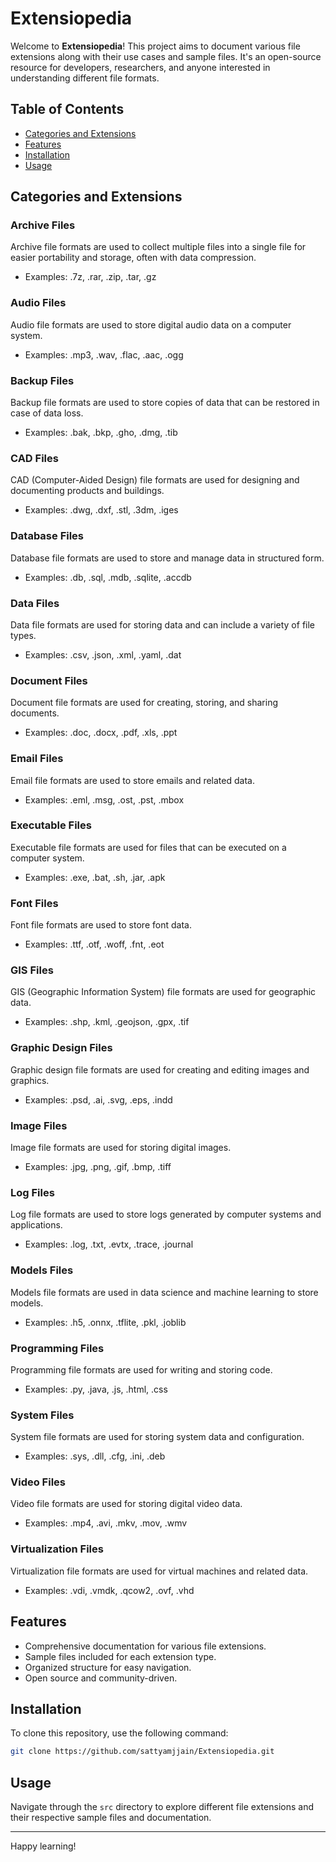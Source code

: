 
# Extensiopedia

Welcome to **Extensiopedia**! This project aims to document various file extensions along with their use cases and sample files. It's an open-source resource for developers, researchers, and anyone interested in understanding different file formats.

## Table of Contents
- [Categories and Extensions](#categories-and-extensions)
- [Features](#features)
- [Installation](#installation)
- [Usage](#usage)

## Categories and Extensions

### Archive Files
Archive file formats are used to collect multiple files into a single file for easier portability and storage, often with data compression.
- Examples: .7z, .rar, .zip, .tar, .gz

### Audio Files
Audio file formats are used to store digital audio data on a computer system.
- Examples: .mp3, .wav, .flac, .aac, .ogg

### Backup Files
Backup file formats are used to store copies of data that can be restored in case of data loss.
- Examples: .bak, .bkp, .gho, .dmg, .tib

### CAD Files
CAD (Computer-Aided Design) file formats are used for designing and documenting products and buildings.
- Examples: .dwg, .dxf, .stl, .3dm, .iges

### Database Files
Database file formats are used to store and manage data in structured form.
- Examples: .db, .sql, .mdb, .sqlite, .accdb

### Data Files
Data file formats are used for storing data and can include a variety of file types.
- Examples: .csv, .json, .xml, .yaml, .dat

### Document Files
Document file formats are used for creating, storing, and sharing documents.
- Examples: .doc, .docx, .pdf, .xls, .ppt

### Email Files
Email file formats are used to store emails and related data.
- Examples: .eml, .msg, .ost, .pst, .mbox

### Executable Files
Executable file formats are used for files that can be executed on a computer system.
- Examples: .exe, .bat, .sh, .jar, .apk

### Font Files
Font file formats are used to store font data.
- Examples: .ttf, .otf, .woff, .fnt, .eot

### GIS Files
GIS (Geographic Information System) file formats are used for geographic data.
- Examples: .shp, .kml, .geojson, .gpx, .tif

### Graphic Design Files
Graphic design file formats are used for creating and editing images and graphics.
- Examples: .psd, .ai, .svg, .eps, .indd

### Image Files
Image file formats are used for storing digital images.
- Examples: .jpg, .png, .gif, .bmp, .tiff

### Log Files
Log file formats are used to store logs generated by computer systems and applications.
- Examples: .log, .txt, .evtx, .trace, .journal

### Models Files
Models file formats are used in data science and machine learning to store models.
- Examples: .h5, .onnx, .tflite, .pkl, .joblib

### Programming Files
Programming file formats are used for writing and storing code.
- Examples: .py, .java, .js, .html, .css

### System Files
System file formats are used for storing system data and configuration.
- Examples: .sys, .dll, .cfg, .ini, .deb

### Video Files
Video file formats are used for storing digital video data.
- Examples: .mp4, .avi, .mkv, .mov, .wmv

### Virtualization Files
Virtualization file formats are used for virtual machines and related data.
- Examples: .vdi, .vmdk, .qcow2, .ovf, .vhd

## Features

- Comprehensive documentation for various file extensions.
- Sample files included for each extension type.
- Organized structure for easy navigation.
- Open source and community-driven.

## Installation

To clone this repository, use the following command:

```bash
git clone https://github.com/sattyamjjain/Extensiopedia.git
```

## Usage

Navigate through the `src` directory to explore different file extensions and their respective sample files and documentation.

---

Happy learning!